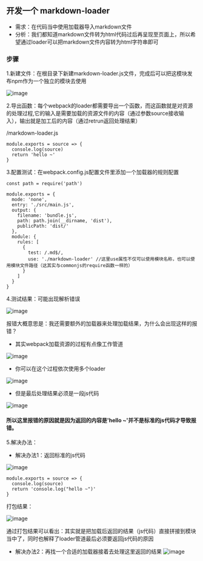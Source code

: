## 开发一个 markdown-loader

- 需求：在代码当中使用加载器导入markdown文件
- 分析：我们都知道markdown文件转为html代码过后再呈现至页面上，所以希望通过loader可以把markdown文件内容转为html字符串即可

### 步骤

1.新建文件：在根目录下新建markdown-loader.js文件，完成后可以把这模块发布npm作为一个独立的模块去使用

![image](https://user-images.githubusercontent.com/37037802/143236644-b1a2ac74-43bc-4144-a858-091ce3f4e88d.png)

2.导出函数：每个webpack的loader都需要导出一个函数，而这函数就是对资源的处理过程,它的输入是需要加载的资源文件的内容（通过参数source接收输入），输出就是加工后的内容（通过retrun返回处理结果）

/markdown-loader.js
```
module.exports = source => {
  console.log(source)
  return 'hello ~'
}
```

3.配置测试：在webpack.config.js配置文件里添加一个加载器的规则配置

```
const path = require('path')

module.exports = {
  mode: 'none',
  entry: './src/main.js',
  output: {
    filename: 'bundle.js',
    path: path.join(__dirname, 'dist'),
    publicPath: 'dist/'
  },
  module: {
    rules: [
      {
        test: /.md$/,
        use: './markdown-loader' //这里use属性不仅可以使用模块名称，也可以使用模块文件路径（这其实与commonjs的require函数一样的）
      }
    ]
  }
}

```

4.测试结果：可能出现解析错误

![image](https://user-images.githubusercontent.com/37037802/143242380-609cfe1d-9e01-4aaf-b577-0cad843efb3d.png)

报错大概意思是：我还需要额外的加载器来处理加载结果，为什么会出现这样的报错？

- 其实webpack加载资源的过程有点像工作管道

![image](https://user-images.githubusercontent.com/37037802/143243431-055734f3-06cc-4878-8d0d-63b9adf39fa8.png)

- 你可以在这个过程依次使用多个loader

![image](https://user-images.githubusercontent.com/37037802/143243554-e75a458d-d387-45b0-9f1a-bcfb1e64abcd.png)

- 但是最后处理结果必须是一段js代码

![image](https://user-images.githubusercontent.com/37037802/143243743-d18b8a6f-bfe8-4bb9-b780-c39e080b795e.png)


#### 所以这里报错的原因就是因为返回的内容是'hello ~'并不是标准的js代码才导致报错。

5.解决办法：

- 解决办法1：返回标准的js代码

![image](https://user-images.githubusercontent.com/37037802/143244625-271ceb0b-d8f9-498f-bccd-ed5cfcb4f1a0.png)

```
module.exports = source => {
  console.log(source)
  return 'console.log("hello ~")'
}
```

打包结果：

![image](https://user-images.githubusercontent.com/37037802/143245261-bc13d283-f087-4cf7-b30b-cd2ed4fd3222.png)

通过打包结果可以看出：其实就是把加载后返回的结果（js代码）直接拼接到模块当中了，同时也解释了loader管道最后必须要返回js代码的原因


- 解决办法2：再找一个合适的加载器接着去处理这里返回的结果
![image](https://user-images.githubusercontent.com/37037802/143244672-974a36d8-61a1-4637-9820-6c4c770499a5.png)








